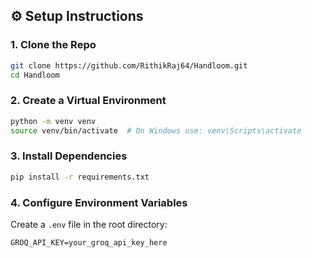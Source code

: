## ⚙️ Setup Instructions

### 1. Clone the Repo

```bash
git clone https://github.com/RithikRaj64/Handloom.git
cd Handloom
```

### 2. Create a Virtual Environment

```bash
python -m venv venv
source venv/bin/activate  # On Windows use: venv\Scripts\activate
```

### 3. Install Dependencies

```bash
pip install -r requirements.txt
```

### 4. Configure Environment Variables

Create a `.env` file in the root directory:

```env
GROQ_API_KEY=your_groq_api_key_here
```
